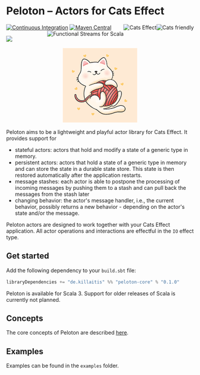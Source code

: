 # Peloton – Actors for Cats Effect 

[![Continuous Integration](https://github.com/killaitis/peloton/actions/workflows/ci.yml/badge.svg?branch=main)](https://github.com/killaitis/peloton/actions/workflows/ci.yml) 
[![Maven Central](https://img.shields.io/maven-central/v/de.killaitis/peloton-core_3)](https://img.shields.io/maven-central/v/de.killaitis/peloton-core_3) 
<a href="https://typelevel.org/cats/"><img src="https://typelevel.org/cats/img/cats-badge.svg" height="40px" align="right" alt="Cats friendly" /></a>
<a href="https://typelevel.org/cats-effect/"><img src="https://typelevel.org/cats-effect/img/cats-effect-logo.svg" height="40px" align="right" alt="Cats Effect" /></a>
<a href="https://fs2.io/"><img src="https://fs2.io/_media/logo_small.png" height="40px" align="right" alt="Functional Streams for Scala" /></a>

<img src="https://img.shields.io/badge/scala-%23DC322F.svg?style=for-the-badge&logo=scala&logoColor=white" />

<p>
<div align="center"><img src="./img/kitten.png" alt="Playful Kitten"/></div>
</p>

Peloton aims to be a lightweight and playful actor library for Cats Effect. It provides support for

- stateful actors: actors that hold and modify a state of a generic type in memory.
- persistent actors: actors that hold a state of a generic type in memory and can store the state in a durable state store. This state is then restored 
  automatically after the application restarts.
- message stashes: each actor is able to postpone the processing of incoming messages by pushing them to a stash and can pull back the messages from the stash later
- changing behavior: the actor's message handler, i.e., the current behavior, possibly returns a new behavior - depending on the actor's state and/or the message.

Peloton actors are designed to work together with your Cats Effect application. All actor operations and interactions are effectful in the `IO` effect type.

## Get started
Add the following dependency to your `build.sbt` file:
```sbt
libraryDependencies += "de.killaitis" %% "peloton-core" % "0.1.0"
```

Peloton is available for Scala 3. Support for older releases of Scala is currently not planned.

## Concepts
The core concepts of Peloton are described [here](./docs/Concepts.md).

## Examples
Examples can be found in the `examples` folder.
